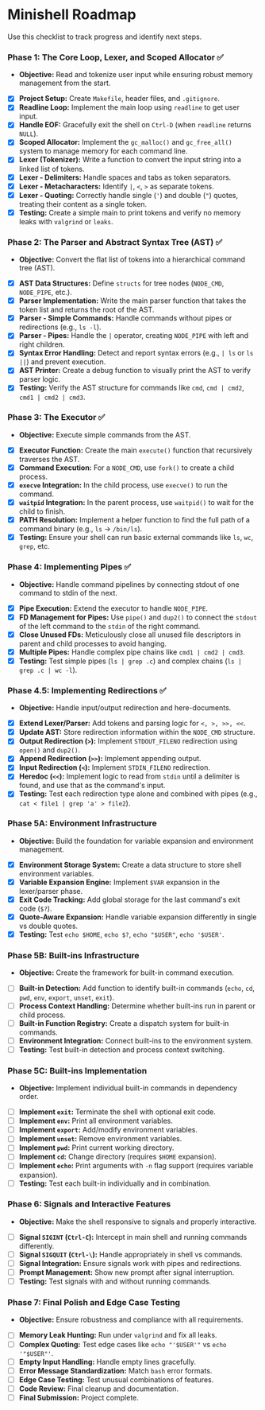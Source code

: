 # Minishell Roadmap

Use this checklist to track progress and identify next steps.

### Phase 1: The Core Loop, Lexer, and Scoped Allocator ✅
*   **Objective:** Read and tokenize user input while ensuring robust memory management from the start.

-   [x] **Project Setup:** Create `Makefile`, header files, and `.gitignore`.
-   [x] **Readline Loop:** Implement the main loop using `readline` to get user input.
-   [x] **Handle EOF:** Gracefully exit the shell on `Ctrl-D` (when `readline` returns `NULL`).
-   [x] **Scoped Allocator:** Implement the `gc_malloc()` and `gc_free_all()` system to manage memory for each command line.
-   [x] **Lexer (Tokenizer):** Write a function to convert the input string into a linked list of tokens.
-   [x] **Lexer - Delimiters:** Handle spaces and tabs as token separators.
-   [x] **Lexer - Metacharacters:** Identify `|`, `<`, `>` as separate tokens.
-   [x] **Lexer - Quoting:** Correctly handle single (`'`) and double (`"`) quotes, treating their content as a single token.
-   [x] **Testing:** Create a simple main to print tokens and verify no memory leaks with `valgrind` or `leaks`.

### Phase 2: The Parser and Abstract Syntax Tree (AST) ✅
*   **Objective:** Convert the flat list of tokens into a hierarchical command tree (AST).

-   [x] **AST Data Structures:** Define `structs` for tree nodes (`NODE_CMD`, `NODE_PIPE`, etc.).
-   [x] **Parser Implementation:** Write the main parser function that takes the token list and returns the root of the AST.
-   [x] **Parser - Simple Commands:** Handle commands without pipes or redirections (e.g., `ls -l`).
-   [x] **Parser - Pipes:** Handle the `|` operator, creating `NODE_PIPE` with left and right children.
-   [x] **Syntax Error Handling:** Detect and report syntax errors (e.g., `| ls` or `ls ||`) and prevent execution.
-   [x] **AST Printer:** Create a debug function to visually print the AST to verify parser logic.
-   [x] **Testing:** Verify the AST structure for commands like `cmd`, `cmd | cmd2`, `cmd1 | cmd2 | cmd3`.

### Phase 3: The Executor ✅
*   **Objective:** Execute simple commands from the AST.

-   [x] **Executor Function:** Create the main `execute()` function that recursively traverses the AST.
-   [x] **Command Execution:** For a `NODE_CMD`, use `fork()` to create a child process.
-   [x] **`execve` Integration:** In the child process, use `execve()` to run the command.
-   [x] **`waitpid` Integration:** In the parent process, use `waitpid()` to wait for the child to finish.
-   [x] **PATH Resolution:** Implement a helper function to find the full path of a command binary (e.g., `ls` -> `/bin/ls`).
-   [x] **Testing:** Ensure your shell can run basic external commands like `ls`, `wc`, `grep`, etc.

### Phase 4: Implementing Pipes ✅
*   **Objective:** Handle command pipelines by connecting stdout of one command to stdin of the next.

-   [x] **Pipe Execution:** Extend the executor to handle `NODE_PIPE`.
-   [x] **FD Management for Pipes:** Use `pipe()` and `dup2()` to connect the `stdout` of the left command to the `stdin` of the right command.
-   [x] **Close Unused FDs:** Meticulously close all unused file descriptors in parent and child processes to avoid hanging.
-   [x] **Multiple Pipes:** Handle complex pipe chains like `cmd1 | cmd2 | cmd3`.
-   [x] **Testing:** Test simple pipes (`ls | grep .c`) and complex chains (`ls | grep .c | wc -l`).

### Phase 4.5: Implementing Redirections ✅
*   **Objective:** Handle input/output redirection and here-documents.

-   [x] **Extend Lexer/Parser:** Add tokens and parsing logic for `<, >, >>, <<`.
-   [x] **Update AST:** Store redirection information within the `NODE_CMD` structure.
-   [x] **Output Redirection (`>`):** Implement `STDOUT_FILENO` redirection using `open()` and `dup2()`.
-   [x] **Append Redirection (`>>`):** Implement appending output.
-   [x] **Input Redirection (`<`):** Implement `STDIN_FILENO` redirection.
-   [x] **Heredoc (`<<`):** Implement logic to read from `stdin` until a delimiter is found, and use that as the command's input.
-   [x] **Testing:** Test each redirection type alone and combined with pipes (e.g., `cat < file1 | grep 'a' > file2`).

### Phase 5A: Environment Infrastructure
*   **Objective:** Build the foundation for variable expansion and environment management.

-   [x] **Environment Storage System:** Create a data structure to store shell environment variables.
-   [x] **Variable Expansion Engine:** Implement `$VAR` expansion in the lexer/parser phase.
-   [x] **Exit Code Tracking:** Add global storage for the last command's exit code (`$?`).
-   [x] **Quote-Aware Expansion:** Handle variable expansion differently in single vs double quotes.
-   [x] **Testing:** Test `echo $HOME`, `echo $?`, `echo "$USER"`, `echo '$USER'`.

### Phase 5B: Built-ins Infrastructure
*   **Objective:** Create the framework for built-in command execution.

-   [ ] **Built-in Detection:** Add function to identify built-in commands (`echo`, `cd`, `pwd`, `env`, `export`, `unset`, `exit`).
-   [ ] **Process Context Handling:** Determine whether built-ins run in parent or child process.
-   [ ] **Built-in Function Registry:** Create a dispatch system for built-in commands.
-   [ ] **Environment Integration:** Connect built-ins to the environment system.
-   [ ] **Testing:** Test built-in detection and process context switching.

### Phase 5C: Built-ins Implementation
*   **Objective:** Implement individual built-in commands in dependency order.

-   [ ] **Implement `exit`:** Terminate the shell with optional exit code.
-   [ ] **Implement `env`:** Print all environment variables.
-   [ ] **Implement `export`:** Add/modify environment variables.
-   [ ] **Implement `unset`:** Remove environment variables.
-   [ ] **Implement `pwd`:** Print current working directory.
-   [ ] **Implement `cd`:** Change directory (requires `$HOME` expansion).
-   [ ] **Implement `echo`:** Print arguments with `-n` flag support (requires variable expansion).
-   [ ] **Testing:** Test each built-in individually and in combination.

### Phase 6: Signals and Interactive Features
*   **Objective:** Make the shell responsive to signals and properly interactive.

-   [ ] **Signal `SIGINT` (`Ctrl-C`):** Intercept in main shell and running commands differently.
-   [ ] **Signal `SIGQUIT` (`Ctrl-\`):** Handle appropriately in shell vs commands.
-   [ ] **Signal Integration:** Ensure signals work with pipes and redirections.
-   [ ] **Prompt Management:** Show new prompt after signal interruption.
-   [ ] **Testing:** Test signals with and without running commands.

### Phase 7: Final Polish and Edge Case Testing
*   **Objective:** Ensure robustness and compliance with all requirements.

-   [ ] **Memory Leak Hunting:** Run under `valgrind` and fix all leaks.
-   [ ] **Complex Quoting:** Test edge cases like `echo "'$USER'"` vs `echo '"$USER"'`.
-   [ ] **Empty Input Handling:** Handle empty lines gracefully.
-   [ ] **Error Message Standardization:** Match `bash` error formats.
-   [ ] **Edge Case Testing:** Test unusual combinations of features.
-   [ ] **Code Review:** Final cleanup and documentation.
-   [ ] **Final Submission:** Project complete.
